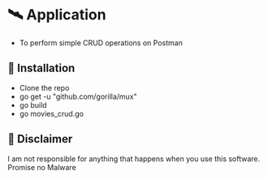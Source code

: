 ﻿# 🛰 Application 
 - To perform simple CRUD operations on Postman

## 🌌 Installation
- Clone the repo
- go get -u "github.com/gorilla/mux"
- go build 
- go movies_crud.go

## 🗿 Disclaimer
I am not responsible for anything that happens when you use this software. Promise no Malware
